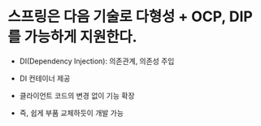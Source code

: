 # 스프링은 다음 기술로 다형성 + OCP, DIP를 가능하게 지원한다.

- DI(Dependency Injection): 의존관계, 의존성 주입

- DI 컨테이너 제공

- 클라이언트 코드의 변경 없이 기능 확장

- 즉, 쉽게 부품 교체하듯이 개발 가능
